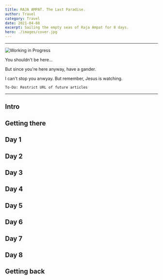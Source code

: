```yaml
---
title: RAJA AMPAT. The Last Paradise.
author: Travel
category: Travel
date: 2021-04-08
excerpt: Sailing the empty seas of Raja Ampat for 8 days.
hero: ./images/cover.jpg
---
```


---

![Working in Progress](https://media.giphy.com/media/dWa2rUaiahx1FB3jor/giphy.gif)

You shouldn't be here...

But since you're here anyway, have a gander.

I can't stop you anwyay. But remember, Jesus is watching.

`To-Do: Restrict URL of future articles`

---

## Intro

## Getting there

## Day 1

## Day 2

## Day 3

## Day 4

## Day 5

## Day 6

## Day 7

## Day 8

## Getting back
